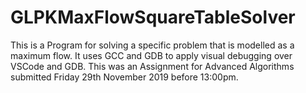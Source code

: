 # GLPKMaxFlowSquareTableSolver

This is a Program for solving a specific problem that is modelled as a maximum flow. It uses GCC and GDB to apply visual debugging over VSCode and GDB.
This was an Assignment for Advanced Algorithms submitted Friday 29th November 2019 before 13:00pm.
